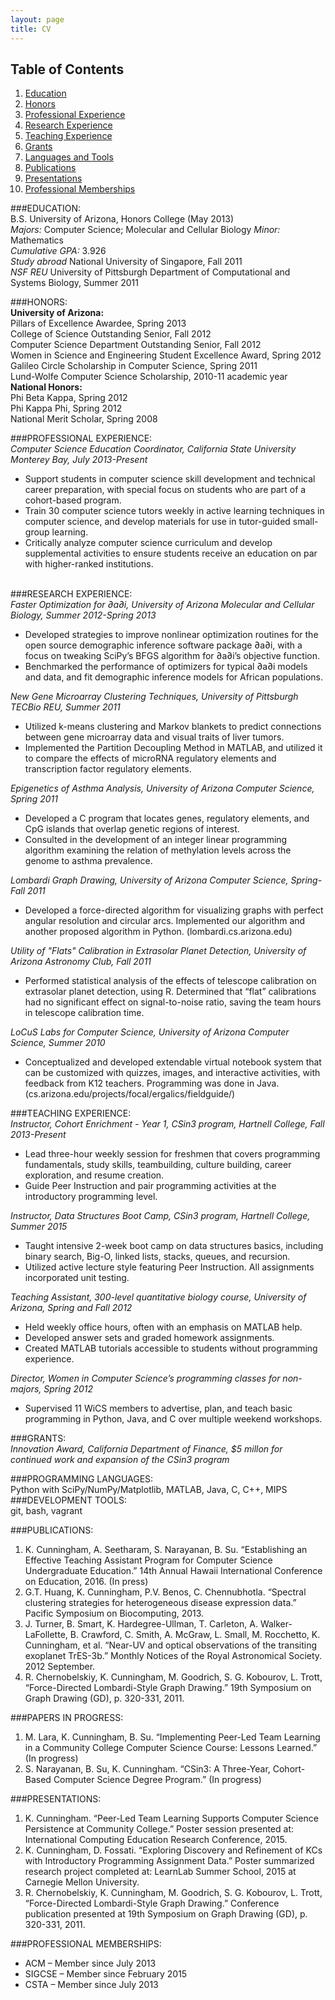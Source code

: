```yaml
---
layout: page
title: CV
---
```


## Table of Contents
1. [Education](#education)
2. [Honors](#honors)
3. [Professional Experience](#professional)
4. [Research Experience](#research)
5. [Teaching Experience](#teaching)
6. [Grants](#grants)
7. [Languages and Tools](#languages)
8. [Publications](#publications)
9. [Presentations](#presentations)
10. [Professional Memberships](#memberships)

<a id="education"></a>
###EDUCATION:  
B.S.	University of Arizona, Honors College  (May 2013)  
*Majors:* Computer Science; Molecular and Cellular Biology
*Minor:* Mathematics  
*Cumulative GPA:* 3.926  
*Study abroad*	National University of Singapore, Fall 2011  
*NSF REU*	University of Pittsburgh Department of Computational and Systems Biology, Summer 2011  

<a id="honors"></a>
###HONORS:   
**University of Arizona:**  
Pillars of Excellence Awardee, Spring 2013  
College of Science Outstanding Senior, Fall 2012  
Computer Science Department Outstanding Senior, Fall 2012  
Women in Science and Engineering Student Excellence Award, Spring 2012  
Galileo Circle Scholarship in Computer Science, Spring 2011  
Lund-Wolfe Computer Science Scholarship, 2010-11 academic year  
**National Honors:**  
Phi Beta Kappa, Spring 2012  	
Phi Kappa Phi, Spring 2012  
National Merit Scholar, Spring 2008  

<a id="professional"></a>
###PROFESSIONAL EXPERIENCE:  
*Computer Science Education Coordinator, California State University Monterey Bay, July 2013-Present* 
 
 * Support students in computer science skill development and technical career preparation, with special focus on students who are part of a cohort-based program.  
 * Train 30 computer science tutors weekly in active learning techniques in computer science, and develop materials for use in tutor-guided small-group learning.  
 * Critically analyze computer science curriculum and develop supplemental activities to ensure students receive an education on par with higher-ranked institutions. 

<a id="research"></a>  
###RESEARCH EXPERIENCE:   
*Faster Optimization for ∂a∂i, University of Arizona Molecular and Cellular Biology, Summer 2012-Spring 2013*  

- Developed strategies to improve nonlinear optimization routines for the open source demographic inference software package ∂a∂i, with a focus on tweaking SciPy’s BFGS algorithm for ∂a∂i’s objective function.  
- Benchmarked the performance of optimizers for typical ∂a∂i models and data, and fit demographic inference models for African populations.  

*New Gene Microarray Clustering Techniques, University of Pittsburgh TECBio REU, Summer 2011*  

- Utilized k-means clustering and Markov blankets to predict connections between gene microarray data and visual traits of liver tumors.  
- Implemented the Partition Decoupling Method in MATLAB, and utilized it to compare the effects of microRNA regulatory elements and transcription factor regulatory elements.  

*Epigenetics of Asthma Analysis, University of Arizona Computer Science, Spring 2011*
  
- Developed a C program that locates genes, regulatory elements, and CpG islands that overlap genetic regions of interest.  
- Consulted in the development of an integer linear programming algorithm examining the relation of methylation levels across the genome to asthma prevalence.  

*Lombardi Graph Drawing, University of Arizona Computer Science, Spring-Fall 2011*  

 * Developed a force-directed algorithm for visualizing graphs with perfect angular resolution and circular arcs. Implemented our algorithm and another proposed algorithm in Python. (lombardi.cs.arizona.edu)  

*Utility of "Flats" Calibration in Extrasolar Planet Detection, University of Arizona Astronomy Club, Fall 2011*  

 * Performed statistical analysis of the effects of telescope calibration on extrasolar planet detection, using R. Determined that “flat” calibrations had no significant effect on signal-to-noise ratio, saving the team hours in telescope calibration time.

*LoCuS Labs for Computer Science, University of Arizona Computer Science, Summer 2010*  

 * Conceptualized and developed extendable virtual notebook system that can be customized with quizzes, images, and interactive activities, with feedback from K12 teachers. Programming was done in Java. (cs.arizona.edu/projects/focal/ergalics/fieldguide/)

<a id="teaching"></a>
###TEACHING EXPERIENCE:  
*Instructor, Cohort Enrichment - Year 1, CSin3 program, Hartnell College, Fall 2013-Present*  

 * Lead three-hour weekly session for freshmen that covers programming fundamentals, study skills, teambuilding, culture building, career exploration, and resume creation.  
 * Guide Peer Instruction and pair programming activities at the introductory programming level.

*Instructor, Data Structures Boot Camp, CSin3 program, Hartnell College, Summer 2015*  
  
 * Taught intensive 2-week boot camp on data structures basics, including binary search, Big-O, linked lists, stacks, queues, and recursion.  
 * Utilized active lecture style featuring Peer Instruction. All assignments incorporated unit testing.

*Teaching Assistant, 300-level quantitative biology course, University of Arizona, Spring and Fall 2012*  

 * Held weekly office hours, often with an emphasis on MATLAB help.  
 * Developed answer sets and graded homework assignments.  
 * Created MATLAB tutorials accessible to students without programming experience.  

*Director, Women in Computer Science’s programming classes for non-majors, Spring 2012*  

 * Supervised 11 WiCS members to advertise, plan, and teach basic programming in Python, Java, and C over multiple weekend workshops. 

<a id="grants"></a>
###GRANTS:  
*Innovation Award, California Department of Finance, $5 millon for continued work and expansion of the CSin3 program*

<a id="languages"></a>
###PROGRAMMING LANGUAGES:   
Python with SciPy/NumPy/Matplotlib, MATLAB, Java, C, C++, MIPS
###DEVELOPMENT TOOLS:  
git, bash, vagrant

<a id="publications"></a> 
###PUBLICATIONS:  
1.	K. Cunningham, A. Seetharam, S. Narayanan, B. Su. “Establishing an Effective Teaching Assistant Program for Computer Science Undergraduate Education.” 14th Annual Hawaii International Conference on Education, 2016. (In press)
2.	G.T. Huang, K. Cunningham, P.V. Benos, C. Chennubhotla. “Spectral clustering strategies for heterogeneous disease expression data.” Pacific Symposium on Biocomputing, 2013.
3.	J. Turner, B. Smart, K. Hardegree-Ullman, T. Carleton, A. Walker-LaFollette, B. Crawford, C. Smith, A. McGraw, L. Small, M. Rocchetto, K. Cunningham, et al. “Near-UV and optical observations of the transiting exoplanet TrES-3b.” Monthly Notices of the Royal Astronomical Society. 2012 September.
4.	R. Chernobelskiy, K. Cunningham, M. Goodrich, S. G. Kobourov, L. Trott, “Force-Directed Lombardi-Style Graph Drawing.” 19th Symposium on Graph Drawing (GD), p. 320-331, 2011.

###PAPERS IN PROGRESS:  
1.	M. Lara, K. Cunningham, B. Su. “Implementing Peer-Led Team Learning in a Community College Computer Science Course: Lessons Learned.” (In progress)
2.	S. Narayanan, B. Su, K. Cunningham. “CSin3: A Three-Year, Cohort-Based Computer Science Degree Program.” (In progress)

<a id="presentations"></a> 
###PRESENTATIONS:  
  1. K. Cunningham. “Peer-Led Team Learning Supports Computer Science Persistence at Community College.” Poster session presented at: International Computing Education Research Conference, 2015.
  2. K. Cunningham, D. Fossati. “Exploring Discovery and Refinement of KCs with Introductory Programming Assignment Data.” Poster summarized research project completed at: LearnLab Summer School, 2015 at Carnegie Mellon University.
  3. R. Chernobelskiy, K. Cunningham, M. Goodrich, S. G. Kobourov, L. Trott, “Force-Directed Lombardi-Style Graph Drawing.” Conference publication presented at 19th Symposium on Graph Drawing (GD), p. 320-331, 2011.

<a id="memberships"></a> 
###PROFESSIONAL MEMBERSHIPS:  
 * ACM – Member since July 2013
 * SIGCSE – Member since February 2015
 * CSTA – Member since July 2013

